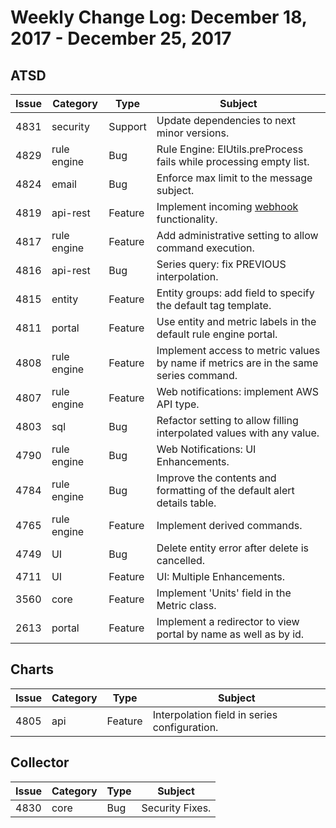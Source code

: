Weekly Change Log: December 18, 2017 - December 25, 2017
==================================================

## ATSD

| Issue| Category    | Type    | Subject              |
|------|-------------|---------|----------------------|
| 4831	| security	| Support	| Update dependencies to next minor versions. |
| 4829	| rule engine	| Bug	| Rule Engine: ElUtils.preProcess fails while processing empty list. |
| 4824	| email	| Bug	| Enforce max limit to the message subject. |
| 4819	| api-rest	| Feature	| Implement incoming [webhook](../../api/data/messages/webhook.md) functionality. |
| 4817	| rule engine	| Feature	| Add administrative setting to allow command execution. |
| 4816	| api-rest	| Bug	| Series query: fix PREVIOUS interpolation. |
| 4815	| entity	| Feature	| Entity groups: add field to specify the default tag template. |
| 4811	| portal	| Feature	| Use entity and metric labels in the default rule engine portal. |
| 4808	| rule engine	| Feature	| Implement access to metric values by name if metrics are in the same series command. |
| 4807	| rule engine	| Feature	| Web notifications: implement AWS API type. |
| 4803	| sql	| Bug	| Refactor setting to allow filling interpolated values with any value. |
| 4790	| rule engine	| Bug	| Web Notifications: UI Enhancements. |
| 4784	| rule engine	| Bug	| Improve the contents and formatting of the default alert details table. |
| 4765	| rule engine	| Feature	| Implement derived commands. |
| 4749	| UI	| Bug	| Delete entity error after delete is cancelled. |
| 4711	| UI	| Feature	| UI: Multiple Enhancements. |
| 3560	| core	| Feature	| Implement 'Units' field in the Metric class. |
| 2613	| portal	| Feature	| Implement a redirector to view portal by name as well as by id. |

## Charts

| Issue| Category    | Type    | Subject              |
|------|-------------|---------|----------------------|
| 4805	| api	| Feature	| Interpolation field in series configuration. |

## Collector

| Issue| Category    | Type    | Subject              |
|------|-------------|---------|----------------------|
| 4830	| core	| Bug	| Security Fixes. |